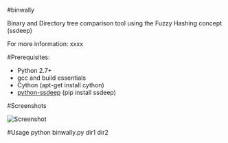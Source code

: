 #binwally

Binary and Directory tree comparison tool using the Fuzzy Hashing concept (ssdeep)

For more information: xxxx
  
#Prerequisites:
- Python 2.7+
- gcc and build essentials
- Cython (apt-get install cython)
- [python-ssdeep](https://pypi.python.org/pypi/ssdeep) (pip install ssdeep)

#Screenshots

![Screenshot](xxx)

#Usage
    python binwally.py dir1 dir2
